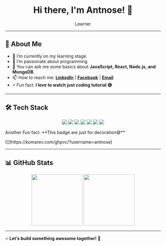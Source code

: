 <h1 align="center">Hi there, I'm Antnose! 👋</h1>

<p align="center">
  Learner
</p>

---

## 🌟 About Me  
- 🔭 I’m currently on my learning stage.
- 🌱 I’m passionate about programming  
- 💬 You can ask me some basics about **JavaScript, React, Node.js, and MongoDB**.  
- 📫 How to reach me: **[LinkedIn](https://www.linkedin.com/in/antnose/)** | **[Facebook](https://www.facebook.com/antnose2.0/)** | **[Email](antnose28@gmail.com)**  
- ⚡ Fun fact: **I love to watch just coding tutorial 😅**  

---

## 🛠 Tech Stack  
<p align="center">
  <img src="https://img.shields.io/badge/HTML5-%23E34F26.svg?style=for-the-badge&logo=html5&logoColor=white" />
  <img src="https://img.shields.io/badge/CSS3-%231572B6.svg?style=for-the-badge&logo=css3&logoColor=white" />
  <img src="https://img.shields.io/badge/JavaScript-%23F7DF1E.svg?style=for-the-badge&logo=javascript&logoColor=black" />
  <img src="https://img.shields.io/badge/React-%2361DAFB.svg?style=for-the-badge&logo=react&logoColor=black" />
  <img src="https://img.shields.io/badge/Node.js-%23339933.svg?style=for-the-badge&logo=node.js&logoColor=white" />
  <img src="https://img.shields.io/badge/Express.js-%23000000.svg?style=for-the-badge&logo=express&logoColor=white" />
  <img src="https://img.shields.io/badge/MongoDB-%2347A248.svg?style=for-the-badge&logo=mongodb&logoColor=white" />
  <p>Another Fun fact: **This badge are just for decoration😅**</p>
</p>
![](https://komarev.com/ghpvc/?username=antnose)

---

## 📊 GitHub Stats  
<p align="center">
  <img src="https://github-readme-stats.vercel.app/api?username=antnose&show_icons=true&theme=radical" height="165">
  <img src="https://github-readme-streak-stats.herokuapp.com/?user=antnose&theme=radical" height="165">
</p>

---

⭐ **Let’s build something awesome together!** 🚀  
